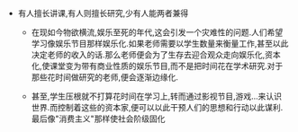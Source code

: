 - 有人擅长讲课,有人则擅长研究,少有人能两者兼得

  - 在现如今物欲横流,娱乐至死的年代,这会引发一个灾难性的问题.人们希望学习像娱乐节目那样娱乐化.如果老师需要以学生数量来衡量工作,甚至以此决定老师的收入的话.那么老师便会为了生存去迎合观众走向娱乐化,资本化,使课堂变为带有商业性质的娱乐节目,而不是把时间花在学术研究.对于那些花时间做研究的老师,便会逐渐边缘化.

  - 甚至,学生压根就不打算花时间在学习上,转而通过影视节目,游戏...来认识世界.而控制着这些的资本家,便可以以此干预人们的思想和行动以此谋利.最后像"消费主义"那样使社会阶级固化
